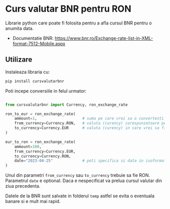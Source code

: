 # Curs valutar BNR pentru RON

Librarie python care poate fi folosita pentru a afla cursul BNR pentru o anumita data.

- Documentatie BNR: https://www.bnr.ro/Exchange-rate-list-in-XML-format-7512-Mobile.aspx


## Utilizare

Instaleaza libraria cu: 

```py
pip install cursvalutarbnr
```

Poti incepe conversiile in felul urmator:

```py

from cursvalutarbnr import Currency, ron_exchange_rate

ron_to_eur = ron_exchange_rate(
    ammount=1,                    # suma pe care vrei sa o convertesti din 'from_currency' la 'to_currency'
    from_currency=Currency.RON,   # valuta (curency) corespunzatoare pentru ammount 
    to_currency=Currency.EUR      # valuta (curency) in care vrei sa fie convertita suma specificata in 'ammount' 
)

eur_to_ron = ron_exchange_rate(
    ammount=100, 
    from_currency=Currency.EUR, 
    to_currency=Currency.RON, 
    date="2023-04-25"             # poti specifica si data in isoformat pentru care vrei sa fie convertita suma
)

```

Unul din parametri `from_currency` sau `to_currency` trebuie sa fie RON. 
Parametrul `date` e optional. Daca e nespecificat va prelua cursul valutar din ziua precedenta.


Datele de la BNR sunt salvate in folderul `temp` astfel se evita o eventuala banare si e mult mai rapid.
